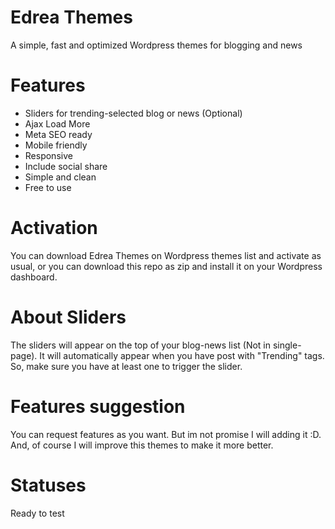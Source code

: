 
# Edrea Themes

A simple, fast and optimized Wordpress themes for blogging and news

# Features

- Sliders for trending-selected blog or news (Optional)
- Ajax Load More
- Meta SEO ready
- Mobile friendly
- Responsive
- Include social share
- Simple and clean
- Free to use

# Activation

You can download Edrea Themes on Wordpress themes list and activate as usual, or you can download this repo as zip and install it on your Wordpress dashboard.

# About Sliders

The sliders will appear on the top of your blog-news list (Not in single-page). It will automatically appear when you have post with "Trending" tags. So, make sure you have at least one to trigger the slider.

# Features suggestion

You can request features as you want. But im not promise I will adding it :D. And, of course I will improve this themes to make it more better.

# Statuses

Ready to test